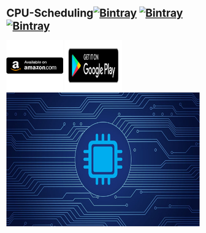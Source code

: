 # CPU-Scheduling[![Bintray](https://img.shields.io/twitter/url?label=Follow&style=social&url=https%3A%2F%2Ftwitter.com%2FAryanDokania)](https://bintray.com/blocke/releases/scalajack) [![Bintray](https://img.shields.io/github/followers/imaryandokania?style=social)](https://bintray.com/blocke/releases/scalajack) [![Bintray](https://img.shields.io/github/license/imaryandokania/VITgram)](https://bintray.com/blocke/releases/scalajack)  
  <a herf="https://play.google.com/store/apps/details?id=com.adcreations.shorttermscheduling&fbclid=IwAR1wO1vSRGlTIxFgpkorBVpzavhFOfa-61UpNbJ00rujtqc4mUCQXWN9LAE">
   <img src='https://github.com/imaryandokania/CPU-Scheduling/blob/master/512x512.png' alt='linkedin' width="148" height="135"> 
  <a herf="https://play.google.com/store/apps/details?id=com.adcreations.shorttermscheduling&fbclid=IwAR1wO1vSRGlTIxFgpkorBVpzavhFOfa-61UpNbJ00rujtqc4mUCQXWN9LAE">
    <img src='https://github.com/imaryandokania/CPU-Scheduling/blob/master/en_get.svg' alt='linkedin'  width='150' height='135'>
  </a>
 
 

 <img src="https://github.com/imaryandokania/CPU-Scheduling/blob/master/004857-Blogheader-CPU-Monitoring.jpg" height="350" width="2000">


